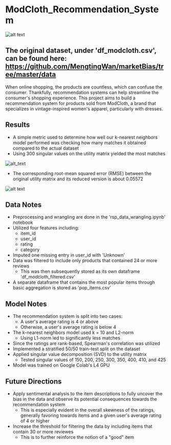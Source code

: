 # ModCloth_Recommendation_System
![alt text](https://platform.vox.com/wp-content/uploads/sites/2/chorus/uploads/chorus_asset/file/8177601/Screen_Shot_2017_03_15_at_4.24.53_PM.png?quality=90&strip=all&crop=0,2.844141069397,100,94.311717861206/to/img.png)

## The original dataset, under 'df_modcloth.csv', can be found here: https://github.com/MengtingWan/marketBias/tree/master/data

When online shopping, the products are countless, which can confuse the consumer. Thankfully, recommendation systems can help streamline the consumer's shopping experience. This project aims to build a recommendation system for products sold from ModCloth, a brand that specializes in vintage-inspired women's apparel, particularly with dresses. 

## Results
- A simple metric used to determine how well our k-nearest neighbors model performed was checking how many matches it obtained compared to the actual dataset
- Using 300 singular values on the utility matrix yielded the most matches
  
![alt_text](https://i.gyazo.com/311089b21c447695dc7957518c1c2ac2.png)

- The corresponding root-mean squared error (RMSE) between the original utility matrix and its reduced version is about 0.05572

![alt text](https://i.gyazo.com/a05d24d1060f1803eadc6d57c44e402a.png)

## Data Notes
- Preprocessing and wrangling are done in the 'rsp_data_wrangling.ipynb' notebook
- Utilized four features including:
  - item_id
  - user_id
  - rating
  - category
- Imputed one missing entry in user_id with 'Unknown'
- Data was filtered to include only products that contained 24 or more reviews
  - This was then subsequently stored as its own dataframe 'df_modcloth_filtered.csv'
- A separate dataframe that contains the most popular items through basic aggregation is stored as 'pop_items.csv'

## Model Notes
- The recommendation system is split into two cases:
  - A user's average rating is 4 or above
  - Otherwise, a user's average rating is below 4
- The k-nearest neighbors model used k = 10 and L2-norm
  - Using L1-norm led to significantly less matches
- Since the ratings are rank-based, Spearman's correlation was utilized
- Implemented a stratified 50/50 train-test split on the dataset
- Applied singular value decomposition (SVD) to the utility matrix
  - Tested singular values of 150, 200, 250, 300, 350, 400, 410, and 425
- Model was trained on Google Colab's L4 GPU
## Future Directions
- Apply sentimental analysis to the item descriptions to fully uncover the bias in the data and observe its potential consequences towards the recommendation system
  - This is especially evident in the overall skewness of the ratings, generally favoring towards items and a given user's average rating of 4 or higher
- Increase the threshold for filtering the data by including items that contain 30 or more reviewes
  - This is to further reinforce the notion of a "good" item
